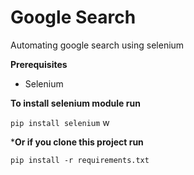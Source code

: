 # Google Search

Automating google search using selenium

 **Prerequisites**

 - Selenium


**To install selenium module run**

```pip install selenium```
w

***Or if you clone this project run**

```pip install -r requirements.txt```
